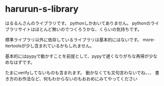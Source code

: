 # harurun-s-library
はるるんさんのライブラリです。
pythonしかおいてありません。
pythonのライブラリサイトはほとんど無いのでつくろうかな、くらいの気持ちです。

標準ライブラリ以外に依存しているライブラリは基本的にはないです。
more-itertoolsが少し含まれているかもしれません。

基本的にはpypyで動かすことを前提として、pypyで遅くなりがちな再帰が少なめなはずです。

たまにverifyしてないものも含まれます。
動かなくても文句言わないでね、、、
書き方のお作法など、何もわからないのもおおめにみてやってください
